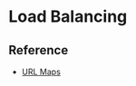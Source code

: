 # Load Balancing

## Reference

- [URL Maps](https://cloud.google.com/compute/docs/reference/rest/v1/urlMaps/insert)